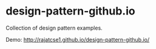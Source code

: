 # design-pattern-github.io
Collection of design pattern examples.

Demo: http://rajatcse1.github.io/design-pattern-github.io/
